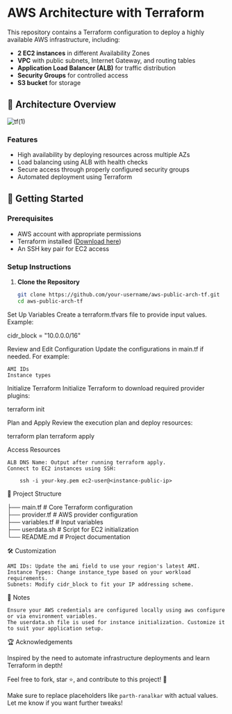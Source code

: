 # AWS Architecture with Terraform  

This repository contains a Terraform configuration to deploy a highly available AWS infrastructure, including:  
- **2 EC2 instances** in different Availability Zones  
- **VPC** with public subnets, Internet Gateway, and routing tables  
- **Application Load Balancer (ALB)** for traffic distribution  
- **Security Groups** for controlled access  
- **S3 bucket** for storage  

## 📜 Architecture Overview  
![tf(1)](https://github.com/user-attachments/assets/43deb334-c0e3-44ab-86d0-d72f6abb9c10)

### Features  
- High availability by deploying resources across multiple AZs  
- Load balancing using ALB with health checks  
- Secure access through properly configured security groups  
- Automated deployment using Terraform  

## 🚀 Getting Started  

### Prerequisites  
- AWS account with appropriate permissions  
- Terraform installed ([Download here](https://www.terraform.io/downloads))  
- An SSH key pair for EC2 access  

### Setup Instructions  

1. **Clone the Repository**  
   ```bash
   git clone https://github.com/your-username/aws-public-arch-tf.git
   cd aws-public-arch-tf
Set Up Variables
Create a terraform.tfvars file to provide input values. Example:

cidr_block = "10.0.0.0/16"

Review and Edit Configuration
Update the configurations in main.tf if needed. For example:

    AMI IDs
    Instance types

Initialize Terraform
Initialize Terraform to download required provider plugins:

terraform init

Plan and Apply
Review the execution plan and deploy resources:

terraform plan
terraform apply

Access Resources

    ALB DNS Name: Output after running terraform apply.
    Connect to EC2 instances using SSH:

        ssh -i your-key.pem ec2-user@<instance-public-ip>

📂 Project Structure

├── main.tf              # Core Terraform configuration  
├── provider.tf          # AWS provider configuration  
├── variables.tf         # Input variables    
├── userdata.sh          # Script for EC2 initialization  
└── README.md            # Project documentation  

🛠️ Customization

    AMI IDs: Update the ami field to use your region's latest AMI.
    Instance Types: Change instance_type based on your workload requirements.
    Subnets: Modify cidr_block to fit your IP addressing scheme.

📝 Notes

    Ensure your AWS credentials are configured locally using aws configure or via environment variables.
    The userdata.sh file is used for instance initialization. Customize it to suit your application setup.


🏆 Acknowledgements

Inspired by the need to automate infrastructure deployments and learn Terraform in depth!

Feel free to fork, star ⭐, and contribute to this project! 🚀


Make sure to replace placeholders like `parth-ranalkar` with actual values. Let me know if you want further tweaks!


